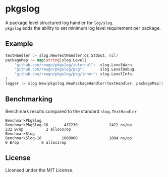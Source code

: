 # pkgslog

A package level structured log handler for `log/slog`.  
`pkgslog` adds the ability to set minimum log level requirement per package.

## Example

```go
textHandler := slog.NewTextHandler(os.Stdout, nil)
packageMap := map[string]slog.Level{
    "github.com/reugn/pkgslog/internal":  slog.LevelWarn,
    "github.com/reugn/pkgslog/pkg":       slog.LevelDebug,
    "github.com/reugn/pkgslog/pkg/inner": slog.LevelInfo,
}
logger := slog.New(pkgslog.NewPackageHandler(textHandler, packageMap))
```

## Benchmarking

Benchmark results compared to the standard `slog.TextHandler`

```
BenchmarkPkgSlog
BenchmarkPkgSlog-16       437230              2421 ns/op             232 B/op          2 allocs/op
BenchmarkSlog
BenchmarkSlog-16         1000000              1004 ns/op               0 B/op          0 allocs/op
```

## License

Licensed under the MIT License.
